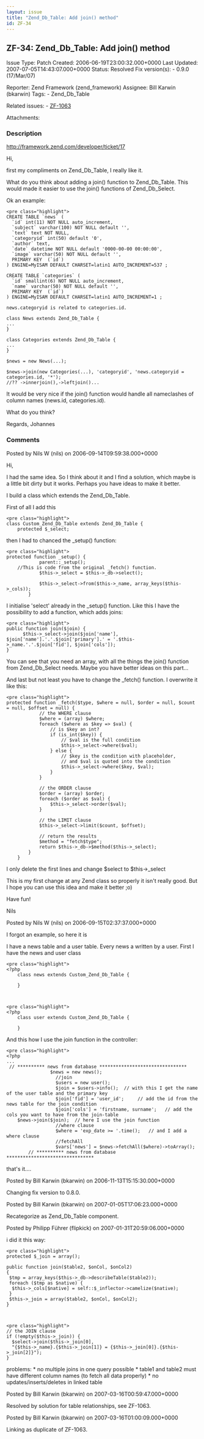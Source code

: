 ```yaml
---
layout: issue
title: "Zend_Db_Table: Add join() method"
id: ZF-34
---
```


ZF-34: Zend\_Db\_Table: Add join() method
-----------------------------------------

 Issue Type: Patch Created: 2006-06-19T23:00:32.000+0000 Last Updated: 2007-07-05T14:43:07.000+0000 Status: Resolved Fix version(s): - 0.9.0 (17/Mar/07)
 
 Reporter:  Zend Framework (zend\_framework)  Assignee:  Bill Karwin (bkarwin)  Tags: - Zend\_Db\_Table
 
 Related issues: - [ZF-1063](/issues/browse/ZF-1063)
 
 Attachments: 
### Description

<http://framework.zend.com/developer/ticket/17>

Hi,

first my compliments on Zend\_Db\_Table, I really like it.

What do you think about adding a join() function to Zend\_Db\_Table. This would made it easier to use the join() functions of Zend\_Db\_Select.

Ok an example:

 
    <pre class="highlight">
    CREATE TABLE `news` (
      `id` int(11) NOT NULL auto_increment,
      `subject` varchar(100) NOT NULL default '',
      `text` text NOT NULL,
      `categoryid` int(50) default '0',
      `author` text,
      `date` datetime NOT NULL default '0000-00-00 00:00:00',
      `image` varchar(50) NOT NULL default '',
      PRIMARY KEY  (`id`)
    ) ENGINE=MyISAM DEFAULT CHARSET=latin1 AUTO_INCREMENT=537 ;
    
    CREATE TABLE `categories` (
      `id` smallint(6) NOT NULL auto_increment,
      `name` varchar(50) NOT NULL default '',
      PRIMARY KEY  (`id`)
    ) ENGINE=MyISAM DEFAULT CHARSET=latin1 AUTO_INCREMENT=1 ;
    
    news.categoryid is related to categories.id.
    
    class News extends Zend_Db_Table {
    ...
    }
    
    class Categories extends Zend_Db_Table {
    ...
    }
    
    $news = new News(...);
    
    $news->join(new Categories(...), 'categoryid', 'news.categoryid = 
    categories.id, '*');
    //?? ->innerjoin(),->leftjoin()...


It would be very nice if the join() function would handle all nameclashes of column names (news.id, categories.id).

What do you think?

Regards, Johannes

 

 

### Comments

Posted by Nils W (nils) on 2006-09-14T09:59:38.000+0000

Hi,

I had the same idea. So I think about it and I find a solution, which maybe is a little bit dirty but it works. Perhaps you have ideas to make it better.

I build a class which extends the Zend\_Db\_Table.

First of all I add this

 
    <pre class="highlight">
    class Custom_Zend_Db_Table extends Zend_Db_Table {
        protected $_select;


then I had to chanced the \_setup() function:

 
    <pre class="highlight">
    protected function _setup() {
                parent::_setup();
        //This is code from the original _fetch() function.
                $this->_select = $this->_db->select();
    
                $this->_select->from($this->_name, array_keys($this->_cols));
            }


I initialise 'select' already in the \_setup() function. Like this I have the possibility to add a function, which adds joins:

 
    <pre class="highlight">
    public function join($join) {
          $this->_select->join($join['name'], $join['name'].'.'.$join['primary'].' = '.$this->_name.'.'.$join['fid'], $join['cols']);
    }


You can see that you need an array, with all the things the join() function from Zend\_Db\_Select needs. Maybe you have better ideas on this part...

And last but not least you have to change the \_fetch() function. I overwrite it like this:

 
    <pre class="highlight">
    protected function _fetch($type, $where = null, $order = null, $count = null, $offset = null) {
                // the WHERE clause
                $where = (array) $where;
                foreach ($where as $key => $val) {
                    // is $key an int?
                    if (is_int($key)) {
                        // $val is the full condition
                        $this->_select->where($val);
                    } else {
                        // $key is the condition with placeholder,
                        // and $val is quoted into the condition
                        $this->_select->where($key, $val);
                    }
                }
    
                // the ORDER clause
                $order = (array) $order;
                foreach ($order as $val) {
                    $this->_select->order($val);
                }
    
                // the LIMIT clause
                $this->_select->limit($count, $offset);
    
                // return the results
                $method = "fetch$type";
                return $this->_db->$method($this->_select);
            }
        }


I only delete the first lines and change $select to $this->\_select

This is my first change at any Zend class so properly it isn't really good. But I hope you can use this idea and make it better ;o)

Have fun!

Nils

 

 

Posted by Nils W (nils) on 2006-09-15T02:37:37.000+0000

I forgot an example, so here it is

I have a news table and a user table. Every news a written by a user. First I have the news and user class

 
    <pre class="highlight">
    <?php
        class news extends Custom_Zend_Db_Table {
    
        }


 
    <pre class="highlight">
    <?php
        class user extends Custom_Zend_Db_Table {
    
        }


And this how I use the join function in the controller:

 
    <pre class="highlight">
    <?php
    ...
     // ********** news from database ********************************
                    $news = new news();
                      //join
                      $users = new user();
                      $join = $users->info();  // with this I get the name of the user table and the primary key
                      $join['fid'] = 'user_id';     // add the id from the news table for the join condition
                      $join['cols'] = 'firstname, surname';   // add the cols you want to have from the join-table
        $news->join($join);  // here I use the join function
                      //where clause
                      $where = 'exp_date >= '.time();   // and I add a where clause
                      //fetchAll
                      $vars['news'] = $news->fetchAll($where)->toArray();
            // ********** news from database ********************************
    


that's it....

 

 

Posted by Bill Karwin (bkarwin) on 2006-11-13T15:15:30.000+0000

Changing fix version to 0.8.0.

 

 

Posted by Bill Karwin (bkarwin) on 2007-01-05T17:06:23.000+0000

Recategorize as Zend\_Db\_Table component.

 

 

Posted by Philipp Führer (flipkick) on 2007-01-31T20:59:06.000+0000

i did it this way:

 
    <pre class="highlight">
    protected $_join = array();
    
    public function join($table2, $onCol, $onCol2)
    {
     $tmp = array_keys($this->_db->describeTable($table2));
     foreach ($tmp as $native) {
      $this->_cols[$native] = self::$_inflector->camelize($native);
     }
     $this->_join = array($table2, $onCol, $onCol2);        
    }   


 
    <pre class="highlight">
    // the JOIN clause
    if (!empty($this->_join)) {
      $select->join($this->_join[0], 
      "{$this->_name}.{$this->_join[1]} = {$this->_join[0]}.{$this->_join[2]}");
    }


problems: \* no multiple joins in one query possible \* table1 and table2 must have different column names (to fetch all data properly) \* no updates/inserts/deletes in linked table

 

 

Posted by Bill Karwin (bkarwin) on 2007-03-16T00:59:47.000+0000

Resolved by solution for table relationships, see ZF-1063.

 

 

Posted by Bill Karwin (bkarwin) on 2007-03-16T01:00:09.000+0000

Linking as duplicate of ZF-1063.

 

 